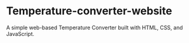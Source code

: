 # Temperature-converter-website
A simple web-based Temperature Converter built with HTML, CSS, and JavaScript.
